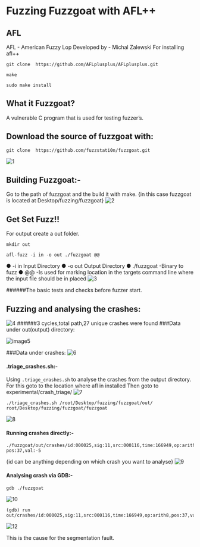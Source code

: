# Fuzzing Fuzzgoat with AFL++

## AFL

AFL - American Fuzzy Lop
Developed by - Michal Zalewski
For installing afl++
```
git clone ​ https://github.com/AFLplusplus/AFLplusplus.git
```
```
make
```
```
sudo make install
```
   
## What it Fuzzgoat?

A vulnerable C program that is used for testing fuzzer’s.

## Download the source of fuzzgoat with:
````
git clone  https://github.com/fuzzstati0n/fuzzgoat.git
````
![1](https://user-images.githubusercontent.com/44070827/89029646-8759b580-d34c-11ea-85f4-585c59da670d.png)



## Building Fuzzgoat:-
Go to the path of fuzzgoat and the build it with make.
 {in this case fuzzgoat is located at Desktop/fuzzing/fuzzgoat}
![2](https://user-images.githubusercontent.com/44070827/89029787-c982f700-d34c-11ea-9a06-deb5c17f413a.png) 


  

## Get Set Fuzz!!

For output create a out folder.
````
mkdir out
````

````
afl-fuzz -i in -o out ./fuzzgoat @@
````
● -i in Input Directory
● -o out Output Directory
● ./fuzzgoat -Binary to fuzz
● @@ -Is used for marking location in the targets command line where the input file should be in placed
![3](https://user-images.githubusercontent.com/44070827/89029803-d1429b80-d34c-11ea-9e76-2cc439898d69.png)


######The basic tests and checks before fuzzer start.


## Fuzzing and analysing the crashes:
![4](https://user-images.githubusercontent.com/44070827/89029806-d273c880-d34c-11ea-96b7-f694b3d5aa41.png)
######3 cycles,total path,27 unique crashes were found
###Data under out(output) directory:
 
![image5](https://user-images.githubusercontent.com/44070827/89030480-2f23b300-d34e-11ea-924f-184bd86b371e.png)

###Data under crashes:
![6](https://user-images.githubusercontent.com/44070827/89030514-4367b000-d34e-11ea-837c-b9e3e6c5284c.png)


#### .triage_crashes.sh:-

Using `.triage_crashes.sh` to analyse the crashes from the output
directory.
For this goto to the location where afl in installed
Then goto to experimental/crash_triage/
![7](https://user-images.githubusercontent.com/44070827/89030547-54182600-d34e-11ea-94bc-199d3abd9c1e.png)
``` 
./triage_crashes.sh /root/Desktop/fuzzing/fuzzgoat/out/ root/Desktop/fuzzing/fuzzgoat/fuzzgoat 
```
![8](https://user-images.githubusercontent.com/44070827/89030637-7ca02000-d34e-11ea-87b3-0b663806c23e.png)


#### Running crashes directly:-

```
./fuzzgoat/out/crashes/id:000025,sig:11,src:000116,time:166949,op:arith8,
pos:37,val:-5
```
{id can be anything depending on which crash you want to analyse}
![9](https://user-images.githubusercontent.com/44070827/89030700-a0636600-d34e-11ea-87cd-63de7d00e5cd.png)

#### Analysing crash via GDB:-

````
gdb ./fuzzgoat
````
![10](https://user-images.githubusercontent.com/44070827/89030738-bb35da80-d34e-11ea-9fd9-933a75d08276.png)
````
(gdb) run out/crashes/id:000025,sig:11,src:000116,time:166949,op:arith8,pos:37,val:5
````


![12](https://user-images.githubusercontent.com/44070827/89030742-bcff9e00-d34e-11ea-9a44-0b243b75db4a.png)


This is the cause for the segmentation fault.




